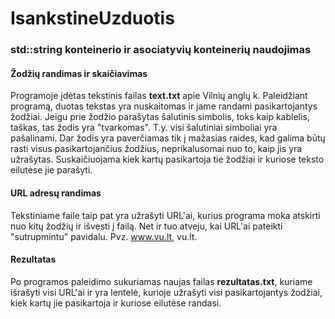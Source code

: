 # IsankstineUzduotis
### std::string konteinerio ir asociatyvių konteinerių naudojimas
#### Žodžių randimas ir skaičiavimas
Programoje įdėtas tekstinis failas **text.txt** apie Vilnių anglų k. Paleidžiant programą, duotas tekstas yra nuskaitomas ir jame randami pasikartojantys žodžiai. Jeigu prie žodžio parašytas šalutinis simbolis, toks kaip kablelis, taškas, tas žodis yra "tvarkomas". T.y. visi šalutiniai simboliai yra pašalinami. Dar žodis yra paverčiamas tik į mažasias raides, kad galima būtų rasti visus pasikartojančius žodžius, neprikalusomai nuo to, kaip jis yra užrašytas. Suskaičiuojama kiek kartų pasikartoja tie žodžiai ir kuriose teksto eilutėse jie parašyti.
#### URL adresų randimas
Tekstiniame faile taip pat yra užrašyti URL'ai, kurius programa moka atskirti nuo kitų žodžių ir išvesti į failą. Net ir tuo atveju, kai URL'ai pateikti "sutrupmintu" pavidalu. Pvz. www.vu.lt, vu.lt.
#### Rezultatas
Po programos paleidimo sukuriamas naujas failas **rezultatas.txt**, kuriame išrašyti visi URL'ai ir yra lentelė, kurioje užrašyti visi pasikartojantys žodžiai, kiek kartų jie pasikartoja ir kuriose eilutėse randasi.
